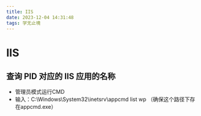 ```yaml
---
title: IIS
date: 2023-12-04 14:31:48
tags: 学无止境
---
```



# IIS

## 查询 PID 对应的 IIS 应用的名称

- 管理员模式运行CMD
- 输入：C:\Windows\System32\inetsrv\appcmd list wp （确保这个路径下存在appcmd.exe）
